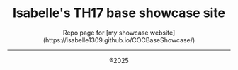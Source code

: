 <div align="center">
  <h1>Isabelle's TH17 base showcase site</h1>
  Repo page for [my showcase website](https://isabelle1309.github.io/COCBaseShowcase/)
  <hr>
  <p>®2025</p>
</div>
